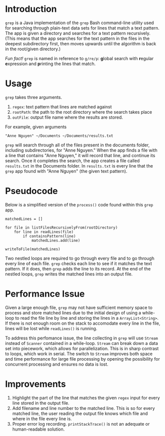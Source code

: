 # Introduction

`grep` is a Java implementation of the `grep` Bash command-line utility used for searching through plain-text data sets for lines that match a text pattern. The app is given a directory and searches for a text pattern recursively. (This means that the app searches for the text pattern in the files in the deepest subdirectory first, then moves upwards until the algorithm is back in the root/given directory.)

*Fun fact!* `grep` is named in reference to `g/re/p`: **g**lobal search with **r**egular **e**xpression and **p**rinting the lines that match.

# Usage

`grep` takes three arguments.
1. `regex`: text pattern that lines are matched against
2. `rootPath`: the path to the root directory where the search takes place
3. `outFile`: output file name where the results are stored.

For example, given arguments 

```"Anne Nguyen" ~/Documents ~/Documents/results.txt```

`grep` will search through all of the files present in the documents folder, including subdirectories, for "Anne Nguyen." When the app finds a file with a line that contains "Anne Nguyen," it will record that line, and continue its search. Once it completes the search, the app creates a file called `results.txt` in the Documents folder. In `results.txt` is every line that the `grep` app found with "Anne Nguyen" (the given text pattern).

# Pseudocode
Below is a simplified version of the `process()` code found within this `grep` app.

```
matchedLines = []

for file in listFilesRecursivelyFrom(rootDirectory)
    for line in readLines(file)
        if containsPattern(line)
            matchedLines.add(line)

writeToFile(matchedLines)
```

Two nestled loops are required to go through every file and to go through every line of each file. `grep` checks each line to see if it matches the text pattern. If it does, then `grep` adds the line to its record. At the end of the nestled loops, `grep` writes the matched lines into an output file.

# Performance Issue

Given a large enough file, `grep` may not have sufficient memory space to process and store matched lines due to the initial design of using a while-loop to read the file line by line and storing the lines in a `ArrayList<String>`. If there is not enough room on the stack to accomodate every line in the file, lines will be lost while `readLines()` is running. 

To address this perfomance issue, the line collecting in `grep` will use `Stream` instead of `Scanner` contained in a while-loop. `Stream` can break down a data set into piecework, which allows for parallelization. This is in sharp contrast to loops, which work in serial. The switch to `Stream` improves both space and time performance for large file processing by opening the possibility for concurrent processing and ensures no data is lost. 

# Improvements

1. Highlight the part of the line that matches the given `regex` input for every line stored in the output file.
2. Add filename and line number to the matched line. This is so for every matched line, the user reading the output file knows which file and where in the file every line is.
3. Proper error log recording. `printStackTrace()` is not an adequate or human-readable solution.
